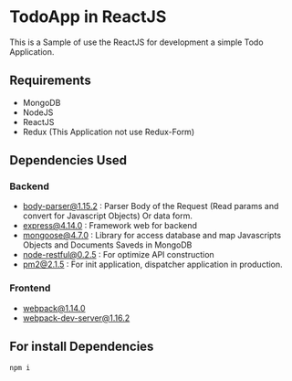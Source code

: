 # TodoApp in ReactJS
This is a Sample of use the ReactJS for development a simple Todo Application.

## Requirements

- MongoDB
- NodeJS
- ReactJS
- Redux (This Application not use Redux-Form)

## Dependencies Used
### Backend
- body-parser@1.15.2 : Parser Body of the Request (Read params and convert for Javascript Objects) Or data form.
- express@4.14.0 : Framework web for backend
- mongoose@4.7.0 : Library for access database and map Javascripts Objects and Documents Saveds in MongoDB
- node-restful@0.2.5 : For optimize API construction
- pm2@2.1.5 : For init application, dispatcher application in production.

### Frontend
- webpack@1.14.0
- webpack-dev-server@1.16.2

## For install Dependencies

```
npm i
```
